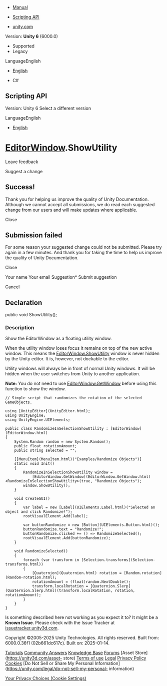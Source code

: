 [ ]()

  * [Manual](../Manual/index.html)
  * [Scripting API](../ScriptReference/index.html)

  * [unity.com](https://unity.com/)

Version: **Unity 6** (6000.0)

  * Supported
  * Legacy

LanguageEnglish

  * [English]()

  * C#

[ ](https://docs.unity3d.com)

## Scripting API

Version: Unity 6 Select a different version

LanguageEnglish

  * [English]()

#  [EditorWindow](EditorWindow.html).ShowUtility

Leave feedback

Suggest a change

## Success!

Thank you for helping us improve the quality of Unity Documentation. Although
we cannot accept all submissions, we do read each suggested change from our
users and will make updates where applicable.

Close

## Submission failed

For some reason your suggested change could not be submitted. Please <a>try
again</a> in a few minutes. And thank you for taking the time to help us
improve the quality of Unity Documentation.

Close

Your name Your email Suggestion* Submit suggestion

Cancel

[ ]()

## Declaration

public void ShowUtility();

### Description

Show the EditorWindow as a floating utility window.

When the utility window loses focus it remains on top of the new active
window. This means the
[EditorWindow.ShowUtility](EditorWindow.ShowUtility.html) window is never
hidden by the Unity editor. It is, however, not dockable to the editor.  
  
Utility windows will always be in front of normal Unity windows. It will be
hidden when the user switches from Unity to another application.  
  
**Note:** You do not need to use
[EditorWindow.GetWindow](EditorWindow.GetWindow.html) before using this
function to show the window.

    
    
    // Simple script that randomizes the rotation of the selected GameObjects.
    
    using [UnityEditor](UnityEditor.html);
    using UnityEngine;
    using UnityEngine.UIElements;
    
    public class RandomizeInSelectionShowUtility : [EditorWindow](EditorWindow.html)
    {
        System.Random random = new System.Random();
        public float rotationAmount;
        public string selected = "";
    
        [[MenuItem](MenuItem.html)("Examples/Randomize Objects")]
        static void Init()
        {
            RandomizeInSelectionShowUtility window =
                [EditorWindow.GetWindow](EditorWindow.GetWindow.html)<RandomizeInSelectionShowUtility>(true, "Randomize Objects");
            window.ShowUtility();
        }
    
        void CreateGUI()
        {
            var label = new [Label](UIElements.Label.html)("Selected an object and click Randomize!");
            rootVisualElement.Add(label);
    
            var buttonRandomize = new [Button](UIElements.Button.html)();
            buttonRandomize.text = "Randomize!";
            buttonRandomize.clicked += () => RandomizeSelected();
            rootVisualElement.Add(buttonRandomize);
        }
    
        void RandomizeSelected()
        {
            foreach (var transform in [Selection.transforms](Selection-transforms.html))
            {
                [Quaternion](Quaternion.html) rotation = [Random.rotation](Random-rotation.html);
                rotationAmount = (float)random.NextDouble();
                transform.localRotation = [Quaternion.Slerp](Quaternion.Slerp.html)(transform.localRotation, rotation, rotationAmount);
            }
        }
    }
    

Is something described here not working as you expect it to? It might be a
**Known Issue**. Please check with the Issue Tracker at
[issuetracker.unity3d.com](https://issuetracker.unity3d.com).

Copyright ©2005-2025 Unity Technologies. All rights reserved. Built from:
6000.0.36f1 (02b661dc617c). Built on: 2025-01-14.

[Tutorials](https://unity3d.com/learn) [Community
Answers](https://answers.unity3d.com) [Knowledge
Base](https://support.unity3d.com/hc/en-us)
[Forums](https://forum.unity3d.com) [Asset Store](https://unity3d.com/asset-
store) [Terms of use](https://docs.unity3d.com/Manual/TermsOfUse.html)
[Legal](https://unity.com/legal) [Privacy
Policy](https://unity.com/legal/privacy-policy)
[Cookies](https://unity.com/legal/cookie-policy) [Do Not Sell or Share My
Personal Information](https://unity.com/legal/do-not-sell-my-personal-
information)

[Your Privacy Choices (Cookie Settings)](javascript:void\(0\);)

